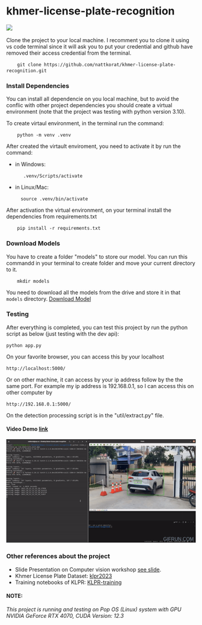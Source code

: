 # khmer-license-plate-recognition

<img src="https://lh3.googleusercontent.com/pw/ADCreHcffclef1XQF2m53SC2MKyOGCFhkbeLJqT3UIN2iHMFerDcbps8hn4gkRRjz3TSgyEeD0PL2bzVNPidIeojV2IeImRVcolZ_imXT0lkTKVea9kZNEfD5gAMxFnyWjaaZrAI2PDGP7WRSCf40tcNrFBD=w1579-h963-s-no">

Clone the project to your local machine. I recomment you to clone it using vs code terminal since it will ask you to put your credential and github have removed their access credential from the terminal.

        git clone https://github.com/nattkorat/khmer-license-plate-recognition.git


### Install Dependencies

You can install all dependencie on you local machine, but to avoid the conflic with other project dependencies you should create a virtual environment (note that the project was testing with python version 3.10).

To create virtaul environment, in the terminal run the command:

        python -m venv .venv

After created the virtault enviroment, you need to activate it by run the command:

- in Windows:

         .venv/Scripts/activate 

- in Linux/Mac:

        source .venv/bin/activate

After activation the virtual environment, on your terminal install the dependencies from requirements.txt

        pip install -r requirements.txt

### Download Models

You have to create a folder "models" to store our model. You can run this commandd in your terminal to create folder and move your current directory to it.

        mkdir models

You need to download all the models from the drive and store it in that `models` directory. <a href="https://cadtedu-my.sharepoint.com/:f:/g/personal/korat_natt_cadt_edu_kh/Et6APpp0NwlHkmpuS0XCkpYBiCNNwtHFhyCpIqZI-sKH7A?e=XxC4C1" target="_blank">Download Model</a>


### Testing 

After everything is completed, you can test this project by run the python script as below (just testing with the dev api):

    python app.py


On your favorite browser, you can access this by your localhost

    http://localhost:5000/

Or on other machine, it can access by your ip address follow by the the same port. For example my ip address is 192.168.0.1, so I can access this on other computer by

    http://192.168.0.1:5000/

On the detection processing script is in the "util/extract.py" file.

#### Video Demo <a href="https://youtu.be/CDEA3Obpe5c?feature=shared">link</a>

<img src="car_exit_demo.gif">



### Other references about the project

 - Slide Presentation on Computer vision workshop <a href="https://cadtedu.sharepoint.com/:p:/s/RIResearchInnovation/EXhkQLYisjxBoLx7JkPtnYQBcDxnAkdr4XKqsH7xkXU_QQ?e=zxVyfW" target = "_blank">see slide</a>.
 - Khmer License Plate Dataset: <a href="https://cadtedu.sharepoint.com/:u:/s/RIResearchInnovation/EQjkPEnedt5MpzVopHUNr8sBZ4uVa7lEXEcV9JYowh_1Bg?e=1RsYyj" target="_blank">klpr2023</a>
 - Training notebooks of KLPR: <a href= "https://github.com/nattkorat/klpr-training.git" target="_blank"> KLPR-training</a>



#### NOTE:
<i>This project is running and testing on Pop OS (Linux) system with GPU NVIDIA GeForce RTX 4070, CUDA Version: 12.3</i>